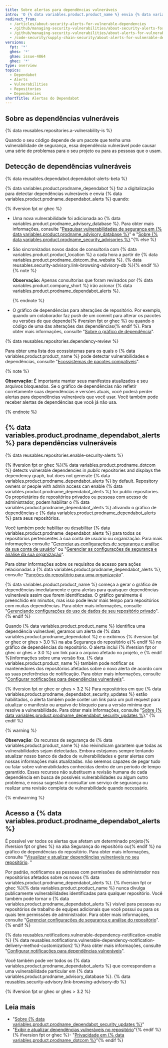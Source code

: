 ```yaml
---
title: Sobre alertas para dependências vulneráveis
intro: 'O {% data variables.product.product_name %} envia {% data variables.product.prodname_dependabot_alerts %} quando detectamos vulnerabilidades que afetam o seu repositório.'
redirect_from:
  - /articles/about-security-alerts-for-vulnerable-dependencies
  - /github/managing-security-vulnerabilities/about-security-alerts-for-vulnerable-dependencies
  - /github/managing-security-vulnerabilities/about-alerts-for-vulnerable-dependencies
  - /code-security/supply-chain-security/about-alerts-for-vulnerable-dependencies
versions:
  fpt: '*'
  ghes: '*'
  ghae: issue-4864
  ghec: '*'
type: overview
topics:
  - Dependabot
  - Alerts
  - Vulnerabilities
  - Repositories
  - Dependencies
shortTitle: Alertas do Dependabot
---
```


<!--Marketing-LINK: From /features/security/software-supply-chain page "About alerts for vulnerable dependencies ".-->

## Sobre as dependências vulneráveis

{% data reusables.repositories.a-vulnerability-is %}

Quando o seu código depende de um pacote que tenha uma vulnerabilidade de segurança, essa dependência vulnerável pode causar uma série de problemas para o seu projeto ou para as pessoas que o usam.

## Detecção de dependências vulneráveis

{% data reusables.dependabot.dependabot-alerts-beta %}

{% data variables.product.prodname_dependabot %} faz a digitalização para detectar dependências vulneráveis e envia {% data variables.product.prodname_dependabot_alerts %} quando:

{% ifversion fpt or ghec %}
- Uma nova vulnerabilidade foi adicionada ao {% data variables.product.prodname_advisory_database %}. Para obter mais informações, consulte "[Pesquisar vulnerabilidades de segurança em {% data variables.product.prodname_advisory_database %}](/code-security/supply-chain-security/managing-vulnerabilities-in-your-projects-dependencies/browsing-security-vulnerabilities-in-the-github-advisory-database)" e "[Sobre {% data variables.product.prodname_security_advisories %}](/code-security/security-advisories/about-github-security-advisories)."{% else %}
- São sincronizados novos dados de consultoria com {% data variables.product.product_location %} a cada hora a partir de {% data variables.product.prodname_dotcom_the_website %}. {% data reusables.security-advisory.link-browsing-advisory-db %}{% endif %}
  {% note %}

  **Observação:** Apenas consultorias que foram revisados por {% data variables.product.company_short %} irão acionar {% data variables.product.prodname_dependabot_alerts %}.

  {% endnote %}
- O gráfico de dependências para alterações de repositório. Por exemplo, quando um colaborador faz push de um commit para alterar os pacotes ou versões de que depende{% ifversion fpt or ghec %} ou quando o código de uma das alterações das dependências{% endif %}. Para obter mais informações, consulte "[Sobre o gráfico de dependência](/code-security/supply-chain-security/about-the-dependency-graph)".

{% data reusables.repositories.dependency-review %}

Para obter uma lista dos ecossistemas para os quais o {% data variables.product.product_name %} pode detectar vulnerabilidades e dependências, consulte "[Ecossistemas de pacotes compatíveis](/github/visualizing-repository-data-with-graphs/about-the-dependency-graph#supported-package-ecosystems)".

{% note %}

**Observação:** É importante manter seus manifestos atualizados e seu arquivos bloqueados. Se o gráfico de dependências não refletir corretamente suas dependências e versões atuais, você poderá perder alertas para dependências vulneráveis que você usar. Você também pode receber alertas de dependências que você já não usa.

{% endnote %}

## {% data variables.product.prodname_dependabot_alerts %} para dependências vulneráveis

{% data reusables.repositories.enable-security-alerts %}

{% ifversion fpt or ghec %}{% data variables.product.prodname_dotcom %} detects vulnerable dependencies in _public_ repositories and displays the dependency graph, but does not generate {% data variables.product.prodname_dependabot_alerts %} by default. Repository owners or people with admin access can enable {% data variables.product.prodname_dependabot_alerts %} for public repositories. Os proprietários de repositórios privados ou pessoas com acesso de administrador, podem habilitar o {% data variables.product.prodname_dependabot_alerts %} ativando o gráfico de dependências e {% data variables.product.prodname_dependabot_alerts %} para seus repositórios.

Você também pode habilitar ou desabilitar {% data variables.product.prodname_dependabot_alerts %} para todos os repositórios pertencentes à sua conta de usuário ou organização. Para mais informações consulte "[Gerenciar as configurações de segurança e análise da sua conta de usuário](/github/setting-up-and-managing-your-github-user-account/managing-security-and-analysis-settings-for-your-user-account)" ou "[Gerenciar as configurações de segurança e análise da sua organização](/organizations/keeping-your-organization-secure/managing-security-and-analysis-settings-for-your-organization)".

Para obter informações sobre os requisitos de acesso para ações relacionadas a {% data variables.product.prodname_dependabot_alerts %}, consulte "[Funções do repositório para uma organização](/organizations/managing-access-to-your-organizations-repositories/repository-roles-for-an-organization#access-requirements-for-security-features)".

{% data variables.product.product_name %} começa a gerar o gráfico de dependências imediatamente e gera alertas para quaisquer dependências vulneráveis assim que forem identificadas. O gráfico geralmente é preenchido em minutos, mas isso pode levar mais tempo para repositórios com muitas dependências. Para obter mais informações, consulte "[Gerenciando configurações do uso de dados de seu repositório privado](/get-started/privacy-on-github/managing-data-use-settings-for-your-private-repository)".
{% endif %}

Quando {% data variables.product.product_name %} identifica uma dependência vulnerável, geramos um alerta de {% data variables.product.prodname_dependabot %} e o exibimos {% ifversion fpt or ghec or ghes > 3.0 %} na aba Segurança do repositório e{% endif %} no gráfico de dependências do repositório. O alerta inclui {% ifversion fpt or ghec or ghes > 3.0 %} um link para o arquivo afetado no projeto, e {% endif %}informações sobre uma versão fixa. {% data variables.product.product_name %} também pode notificar os mantenedores dos repositórios afetados sobre o novo alerta de acordo com as suas preferências de notificação. Para obter mais informações, consulte "[Configurar notificações para dependências vulneráveis](/code-security/supply-chain-security/configuring-notifications-for-vulnerable-dependencies)".

{% ifversion fpt or ghec or ghes > 3.2 %}
Para repositórios em que {% data variables.product.prodname_dependabot_security_updates %} estão habilitados, o alerta também pode conter um link para um pull request para atualizar o manifesto ou arquivo de bloqueio para a versão mínima que resolve a vulnerabilidade. Para obter mais informações, consulte "[Sobre {% data variables.product.prodname_dependabot_security_updates %}](/github/managing-security-vulnerabilities/about-dependabot-security-updates)."
{% endif %}

{% warning %}

**Observação**: Os recursos de segurança de {% data variables.product.product_name %} não reivindicam garantem que todas as vulnerabilidades sejam detectadas. Embora estejamos sempre tentando atualizar nosso banco de dados de vulnerabilidades e gerar alertas com nossas informações mais atualizadas. não seremos capazes de pegar tudo ou falar sobre vulnerabilidades conhecidas dentro de um período de tempo garantido. Esses recursos não substituem a revisão humana de cada dependência em busca de possíveis vulnerabilidades ou algum outro problema, e nossa sugestão é consultar um serviço de segurança ou realizar uma revisão completa de vulnerabilidade quando necessário.

{% endwarning %}

## Acesso a {% data variables.product.prodname_dependabot_alerts %}

É possível ver todos os alertas que afetam um determinado projeto{% ifversion fpt or ghec %} na aba Segurança do repositório ou{% endif %} no gráfico de dependências do repositório. Para obter mais informações, consulte "[Visualizar e atualizar dependências vulneráveis no seu repositório](/github/managing-security-vulnerabilities/viewing-and-updating-vulnerable-dependencies-in-your-repository). "

Por padrão, notificamos as pessoas com permissões de administrador nos repositórios afetados sobre os novos {% data variables.product.prodname_dependabot_alerts %}. {% ifversion fpt or ghec %}{% data variables.product.product_name %} nunca divulga publicamente vulnerabilidades identificadas para qualquer repositório. Você também pode tornar o {% data variables.product.prodname_dependabot_alerts %} visível para pessoas ou repositórios de trabalho de equipes adicionais que você possui ou para os quais tem permissões de administrador. Para obter mais informações, consulte "[Gerenciar configurações de segurança e análise do repositório](/github/administering-a-repository/managing-security-and-analysis-settings-for-your-repository#granting-access-to-security-alerts)".
{% endif %}

{% data reusables.notifications.vulnerable-dependency-notification-enable %}
{% data reusables.notifications.vulnerable-dependency-notification-delivery-method-customization2 %} Para obter mais informações, consulte "[Configurar notificações para dependências vulneráveis](/code-security/supply-chain-security/configuring-notifications-for-vulnerable-dependencies)".

Você também pode ver todos os {% data variables.product.prodname_dependabot_alerts %} que correspondem a uma vulnerabilidade particular em {% data variables.product.prodname_advisory_database %}. {% data reusables.security-advisory.link-browsing-advisory-db %}

{% ifversion fpt or ghec or ghes > 3.2 %}
## Leia mais

- "[Sobre {% data variables.product.prodname_dependabot_security_updates %}](/github/managing-security-vulnerabilities/about-dependabot-security-updates)"
- "[Exibir e atualizar dependências vulneráveis no repositório](/articles/viewing-and-updating-vulnerable-dependencies-in-your-repository)"{% endif %}
{% ifversion fpt or ghec %}- "[Privacidade em {% data variables.product.prodname_dotcom %}](/get-started/privacy-on-github)"{% endif %}
